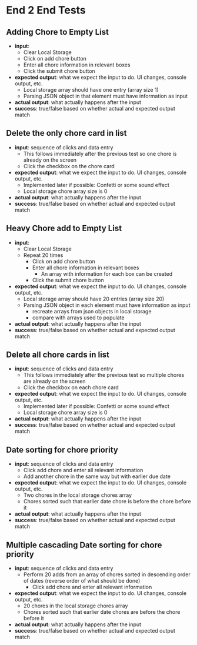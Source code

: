 # End 2 End Tests

## Adding Chore to Empty List
- **input**:
  - Clear Local Storage
  - Click on add chore button
  - Enter all chore information in relevant boxes
  - Click the submit chore button
- **expected output**: what we expect the input to do. UI changes, console output, etc.
  - Local storage array should have one entry (array size 1)
  - Parsing JSON object in that element must have information as input
- **actual output**: what actually happens after the input
- **success**: true/false based on whether actual and expected output match

## Delete the only chore card in list
- **input**: sequence of clicks and data entry
  - This follows immediately after the previous test so one chore is already on the screen
  - Click the checkbox on the chore card
- **expected output**: what we expect the input to do. UI changes, console output, etc.
  - Implemented later if possible: Confetti or some sound effect
  - Local storage chore array size is 0
- **actual output**: what actually happens after the input
- **success**: true/false based on whether actual and expected output match

## Heavy Chore add to Empty List
- **input**:
  - Clear Local Storage
  - Repeat 20 times
    - Click on add chore button
    - Enter all chore information in relevant boxes
      - An array with information for each box can be created
    - Click the submit chore button
- **expected output**: what we expect the input to do. UI changes, console output, etc.
  - Local storage array should have 20 entries (array size 20)
  - Parsing JSON object in each element must have information as input
    - recreate arrays from json objects in local storage
    - compare with arrays used to populate
- **actual output**: what actually happens after the input
- **success**: true/false based on whether actual and expected output match

## Delete all chore cards in list
- **input**: sequence of clicks and data entry
  - This follows immediately after the previous test so multiple chores are already on the screen
  - Click the checkbox on each chore card
- **expected output**: what we expect the input to do. UI changes, console output, etc.
  - Implemented later if possible: Confetti or some sound effect
  - Local storage chore array size is 0
- **actual output**: what actually happens after the input
- **success**: true/false based on whether actual and expected output match

## Date sorting for chore priority
- **input**: sequence of clicks and data entry
  - Click add chore and enter all relevant information
  - Add another chore in the same way but with earlier due date
- **expected output**: what we expect the input to do. UI changes, console output, etc.
  - Two chores in the local storage chores array
  - Chores sorted such that earlier date chore is before the chore before it
- **actual output**: what actually happens after the input
- **success**: true/false based on whether actual and expected output match

## Multiple cascading Date sorting for chore priority
- **input**: sequence of clicks and data entry
  - Perform 20 adds from an array of chores sorted in descending order of dates (reverse order of what should be done)
    - Click add chore and enter all relevant information
- **expected output**: what we expect the input to do. UI changes, console output, etc.
  - 20 chores in the local storage chores array
  - Chores sorted such that earlier date chores are before the chore before it
- **actual output**: what actually happens after the input
- **success**: true/false based on whether actual and expected output match

